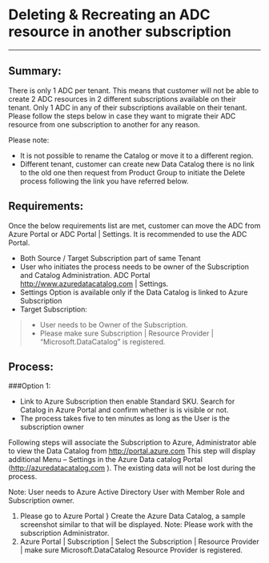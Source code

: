 # Deleting & Recreating an ADC resource in another subscription
---
## Summary:
There is only 1 ADC per tenant. This means that customer will not be able to create 2 ADC resources in 2 different subscriptions available on their tenant. Only 1 ADC in any of their subscriptions available on their tenant. Please follow the steps below in case they want to migrate their ADC resource from one subscription to another for any reason.

Please note:
- It is not possible to rename the Catalog or move it to a different region.
- Different tenant, customer can create new Data Catalog there is no link to the old one then request from Product Group to initiate the Delete process following the link you have referred below.

## Requirements:
Once the below requirements list are met, customer can move the ADC from Azure Portal or ADC Portal | Settings. It is recommended to use the ADC Portal.

- Both Source / Target Subscription part of same Tenant
- User who initiates the process needs to be owner of the Subscription and Catalog Administration.   ADC Portal http://www.azuredatacatalog.com | Settings.
- Settings Option is available only if the Data Catalog is linked to Azure Subscription
- Target Subscription:
> - User needs to be Owner of the Subscription.
> - Please make sure Subscription | Resource Provider | “Microsoft.DataCatalog” is registered.

## Process:
###Option 1:
- Link to Azure Subscription then enable Standard SKU. Search for Catalog in Azure Portal and confirm whether is is visible or not.
- The process takes five to ten minutes as long as the User is the subscription owner

Following steps will associate the Subscription to Azure,  Administrator able to view the Data Catalog from http://portal.azure.com    This step will display additional Menu – Settings  in the Azure Data catalog Portal (http://azuredatacatalog.com ). The existing data will not be lost during the process.

Note: User needs to Azure Active Directory User with Member Role and Subscription owner.
1. Please go to Azure Portal } Create the Azure Data Catalog, a sample screenshot similar to that will be displayed. Note: Please work with the  subscription Administrator.
2. Azure Portal | Subscription | Select the Subscription | Resource Provider | make sure Microsoft.DataCatalog Resource Provider is registered.



